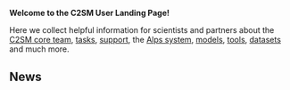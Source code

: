 **Welcome to the C2SM User Landing Page!**

Here we collect helpful information for scientists and partners
about the [C2SM core team](about/index.md), [tasks](tasks/index.md), [support](support/index.md), the [Alps system](alps/index.md), [models](models/index.md), [tools](tools/index.md), [datasets](datasets/index.md) and much more.

## News